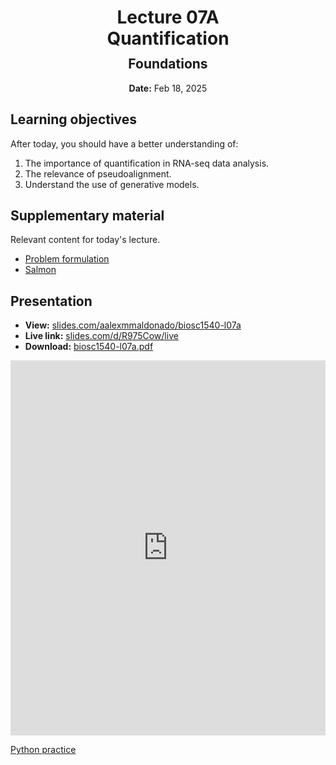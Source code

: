 <h1 style="margin-bottom: 0.4em; text-align: center;">
    <b>Lecture 07A</b><br>
    Quantification
</h1>
<h2 style="margin-top: 0.0em; text-align: center;">
    Foundations
</h2>
<p style="text-align: center;">
    <b>Date:</b> Feb 18, 2025
</p>

## Learning objectives

After today, you should have a better understanding of:

1.  The importance of quantification in RNA-seq data analysis.
2.  The relevance of pseudoalignment.
3.  Understand the use of generative models.

## Supplementary material

Relevant content for today's lecture.

-   [Problem formulation](https://omics.crumblearn.org/transcriptomics/quant/problem/)
-   [Salmon](https://omics.crumblearn.org/transcriptomics/quant/salmon/#maximum-likelihood)

## Presentation

-   **View:** [slides.com/aalexmmaldonado/biosc1540-l07a](https://slides.com/aalexmmaldonado/biosc1540-l07a)
-   **Live link:** [slides.com/d/R975Cow/live](https://slides.com/d/R975Cow/live)
-   **Download:** [biosc1540-l07a.pdf](/lectures/07A/biosc1540-l07a.pdf)

<iframe src="https://slides.com/aalexmmaldonado/biosc1540-l07a/embed?byline=hidden&share=hidden" width="100%" height="600" title="BIOSC 1540: Lecture 07A" scrolling="no" frameborder="0" webkitallowfullscreen mozallowfullscreen allowfullscreen></iframe>

[Python practice](./practice.ipynb)
